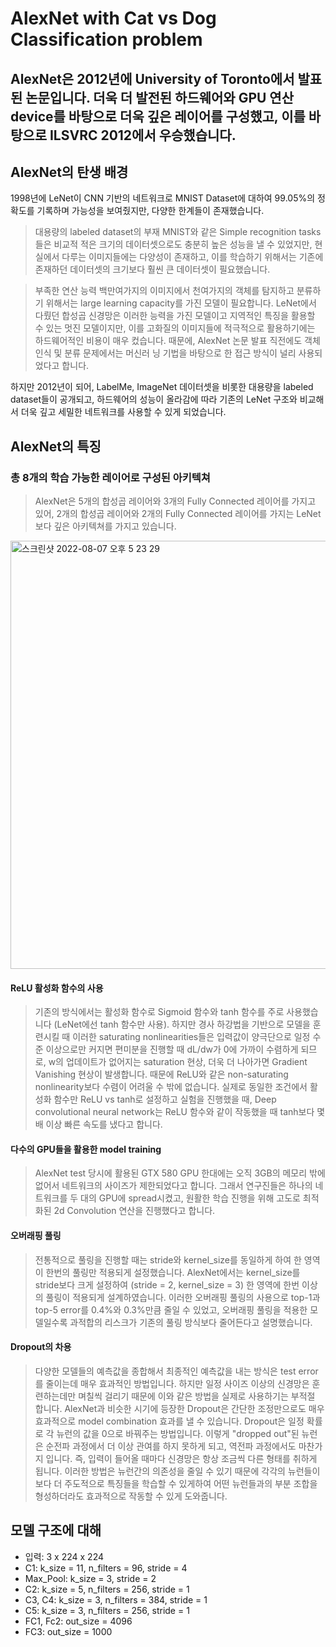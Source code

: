 AlexNet with Cat vs Dog Classification problem
====================================================


## AlexNet은 2012년에 University of Toronto에서 발표된 논문입니다. 더욱 더 발전된 하드웨어와 GPU 연산 device를 바탕으로 더욱 깊은 레이어를 구성했고, 이를 바탕으로 ILSVRC 2012에서 우승했습니다.

## AlexNet의 탄생 배경
1998년에 LeNet이 CNN 기반의 네트워크로 MNIST Dataset에 대하여 99.05%의 정확도를 기록하며 가능성을 보여줬지만, 다양한 한계들이 존재했습니다. 
  > 대용량의 labeled dataset의 부재
  MNIST와 같은 Simple recognition tasks들은 비교적 적은 크기의 데이터셋으로도 충분히 높은 성능을 낼 수 있었지만, 현실에서 다루는 이미지들에는 다양성이 존재하고, 이를 학습하기 위해서는 기존에    존재하던 데이터셋의 크기보다 훨씬 큰 데이터셋이 필요했습니다. 

  > 부족한 연산 능력
  백만여가지의 이미지에서 천여가지의 객체를 탐지하고 분류하기 위해서는 large learning capacity를 가진 모델이 필요합니다. LeNet에서 다뤘던 합성곱 신경망은 이러한 능력을 가진 모델이고 지역적인    특징을 활용할 수 있는 멋진 모델이지만, 이를 고화질의 이미지들에 적극적으로 활용하기에는 하드웨어적인 비용이 매우 컸습니다. 때문에, AlexNet 논문 발표 직전에도 객체 인식 및 분류 문제에서는 머신러    닝 기법을 바탕으로 한 접근 방식이 널리 사용되었다고 합니다.

하지만 2012년이 되어, LabelMe, ImageNet 데이터셋을 비롯한 대용량을 labeled dataset들이 공개되고, 하드웨어의 성능이 올라감에 따라 기존의 LeNet 구조와 비교해서 더욱 깊고 세밀한 네트워크를 사용할 수 있게 되었습니다.


## AlexNet의 특징

### 총 8개의 학습 가능한 레이어로 구성된 아키텍쳐
  >AlexNet은 5개의 합성곱 레이어와 3개의 Fully Connected 레이어를 가지고 있어, 2개의 합성곱 레이어와 2개의 Fully Connected 레이어를 가지는 LeNet보다 깊은 아키텍쳐를 가지고 있습니다.
  
  
<img width="685" alt="스크린샷 2022-08-07 오후 5 23 29" src="https://user-images.githubusercontent.com/52812351/183282101-deafff15-7ecd-46ee-ae30-f3502fb93f74.png">

#### ReLU 활성화 함수의 사용
  > 기존의 방식에서는 활성화 함수로 Sigmoid 함수와 tanh 함수를 주로 사용했습니다 (LeNet에선 tanh 함수만 사용). 하지만 경사 하강법을 기반으로 모델을 훈련시킬 때 이러한 saturating nonlinearities들은 입력값이 양극단으로 일정 수준 이상으로만 커지면 편미분을 진행할 때 dL/dw가 0에 가까이 수렴하게 되므로, w의 업데이트가 없어지는 saturation 현상, 더욱 더 나아가면 Gradient Vanishing 현상이 발생합니다. 때문에 ReLU와 같은 non-saturating nonlinearity보다 수렴이 어려울 수 밖에 없습니다. 
  실제로 동일한 조건에서 활성화 함수만 ReLU vs tanh로 설정하고 실험을 진행했을 때, Deep convolutional neural network는 ReLU 함수와 같이 작동했을 때 tanh보다 몇배 이상 빠른 속도를 냈다고 합니다. 
  
#### 다수의 GPU들을 활용한 model training
  > AlexNet test 당시에 활용된 GTX 580 GPU 한대에는 오직 3GB의 메모리 밖에 없어서 네트워크의 사이즈가 제한되었다고 합니다. 그래서 연구진들은 하나의 네트워크를 두 대의 GPU에 spread시켰고, 원활한 학습 진행을 위해 고도로 최적화된 2d Convolution 연산을 진행했다고 합니다.

#### 오버래핑 풀링
  > 전통적으로 풀링을 진행할 때는 stride와 kernel_size를 동일하게 하여 한 영역이 한번의 풀링만 적용되게 설정했습니다. AlexNet에서는 kernel_size를 stride보다 크게 설정하여
  (stride = 2, kernel_size = 3) 한 영역에 한번 이상의 풀링이 적용되게 설계하였습니다. 이러한 오버래핑 풀링의 사용으로 top-1과 top-5 error를 0.4%와 0.3%만큼 줄일 수 있었고, 오버래핑 풀링을 적용한 모델일수록 과적합의 리스크가 기존의 풀링 방식보다 줄어든다고 설명했습니다.
  
 #### Dropout의 차용
 > 다양한 모델들의 예측값을 종합해서 최종적인 예측값을 내는 방식은 test error를 줄이는데 매우 효과적인 방법입니다. 하지만 일정 사이즈 이상의 신경망은 훈련하는데만 며칠씩 걸리기 때문에 이와 같은 방법을 실제로 사용하기는 부적절 합니다. AlexNet과 비슷한 시기에 등장한 Dropout은 간단한 조정만으로도 매우 효과적으로 model combination 효과를 낼 수 있습니다. Dropout은 일정 확률로 각 뉴런의 값을 0으로 바꿔주는 방법입니다. 이렇게 "dropped out"된 뉴런은 순전파 과정에서 더 이상 관여를 하지 못하게 되고, 역전파 과정에서도 마찬가지 입니다. 즉, 입력이 들어올 때마다 신경망은 항상 조금씩 다른 형태를 취하게 됩니다. 이러한 방법은 뉴런간의 의존성을 줄일 수 있기 때문에 각각의 뉴런들이 보다 더 주도적으로 특징들을 학습할 수 있게하여 어떤 뉴런들과의 부분 조합을 형성하더라도 효과적으로 작동할 수 있게 도와줍니다.


## 모델 구조에 대해

* 입력: 3 x 224 x 224
* C1: k_size = 11, n_filters = 96, stride = 4
* Max_Pool: k_size = 3, stride = 2
* C2: k_size = 5, n_filters = 256, stride = 1
* C3, C4: k_size = 3, n_filters = 384, stride = 1
* C5: k_size = 3, n_filters = 256, stride = 1
* FC1, Fc2: out_size = 4096
* FC3: out_size = 1000



